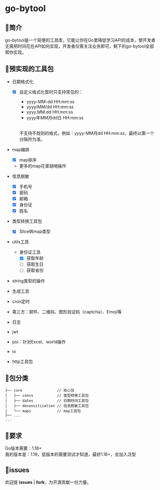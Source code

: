 # go-bytool
## 🥤简介

go-bytool是一个简便的工具库，它能让你在Go里降低学习API的成本，使开发者无需把时间花在API如何实现，开发者仅需关注业务即可，剩下的go-bytool全部帮你实现。
##  🍉预实现的工具包

- 日期格式化
    - [x] 自定义格式化暂时只支持常见的：
        - yyyy-MM-dd HH:mm:ss
        - yyyy/MM/dd HH:mm:ss
        - yyyy.MM.dd HH:mm:ss
        - yyyy年MM月dd日 HH:mm:ss

        <br/>不支持不规则的格式，例如：yyyy-MM月dd HH:mm:ss，最终以第一个分隔符为准。

- map编排
    - [x] map排序
    - 更多的map花里胡哨操作

- 信息脱敏
  - [x] 手机号
  - [x] 密码
  - [x] 邮箱
  - [x] 身份证
  - [x] 姓名

- 类型转换工具包
    - [x] Slice转map类型 

- utils工具
  - 身份证工具
      - [x] 获取年龄
      - [ ] 获取生日
      - [ ] 获取省份

- string类型的操作
- 生成工具
- cron定时
- 第三方：邮件、二维码、图形验证码（captcha）、Emoji等
- 日志
- jwt
- poi：针对Excel、world操作
- io
- http工具包

## 🍑包分类
```
├── core                // 核心包
│   ├── convs           // 类型转换工具包
│   ├── dates           // 日期时间工具包
│   ├── desensitization // 信息脱敏工具包
│   └── maps            // map工具包
├── ...
...
``` 


## 🍊要求

Go版本需要：1.18+ <br/>
我的版本是：1.19，低版本的需要测试才知道，最好1.18+，会加入泛型

## 🍓issues
欢迎提 **issues** | **fork**，为开源贡献一份力量。